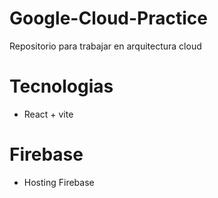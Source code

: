 # Google-Cloud-Practice
Repositorio para trabajar en arquitectura cloud 

# Tecnologias
* React + vite

# Firebase
* Hosting Firebase